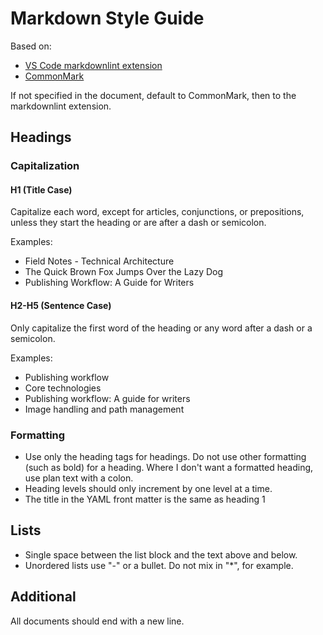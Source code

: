 # Markdown Style Guide

Based on:

- [VS Code markdownlint extension](https://github.com/DavidAnson/markdownlint/blob/main/doc/Rules.md)
- [CommonMark](https://spec.commonmark.org/0.31.2/)

If not specified in the document, default to CommonMark, then to the markdownlint extension.

## Headings

### Capitalization

#### H1 (Title Case)

Capitalize each word, except for articles, conjunctions, or prepositions, unless they start the heading or are after a dash or semicolon.

Examples:

- Field Notes - Technical Architecture
- The Quick Brown Fox Jumps Over the Lazy Dog
- Publishing Workflow: A Guide for Writers

#### H2-H5 (Sentence Case)

Only capitalize the first word of the heading or any word after a dash or a semicolon.

Examples:

- Publishing workflow
- Core technologies
- Publishing workflow: A guide for writers
- Image handling and path management

### Formatting

- Use only the heading tags for headings. Do not use other formatting (such as bold) for a heading. Where I don't want a formatted heading, use plan text with a colon.
- Heading levels should only increment by one level at a time.
- The title in the YAML front matter is the same as heading 1

## Lists

- Single space between the list block and the text above and below.
- Unordered lists use "-" or a bullet. Do not mix in "*", for example.

## Additional

All documents should end with a new line.